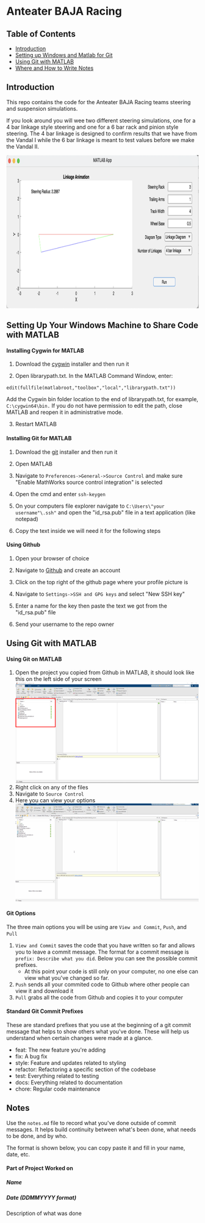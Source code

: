 # Anteater BAJA Racing

## Table of Contents

- [Introduction](#Introduction)
- [Setting up Windows and Matlab for Git](#Setting-Up-our-Windows-Machine-to-Share-Code-with-MATLAB)
- [Using Git with MATLAB](#Using-Git-with-MATLAB)
- [Where and How to Write Notes](#Notes)

## Introduction

This repo contains the code for the Anteater BAJA Racing teams steering and suspension simulations.

If you look around you will wee two different steering simulations, one for a 4 bar linkage style steering and one for a 6 bar rack and pinion style steering. The 4 bar linkage is designed to confirm results that we have from the Vandal I while the 6 bar linkage is meant to test values before we make the Vandal II.

<img src="images/steering_test.png" height="400px">

## Setting Up Your Windows Machine to Share Code with MATLAB

#### Installing Cygwin for MATLAB
1. Download the [cygwin](https://www.cygwin.com/) installer and then run it

2. Open librarypath.txt. In the MATLAB Command Window, enter:
```
edit(fullfile(matlabroot,"toolbox","local","librarypath.txt"))
```
Add the Cygwin bin folder location to the end of librarypath.txt, for example, ```C:\cygwin64\bin.```
If you do not have permission to edit the path, close MATLAB and reopen it in administrative mode.

3. Restart MATLAB

#### Installing Git for MATLAB
1. Download the [git](https://git-scm.com/downloads) installer and then run it

2. Open MATLAB

3. Navigate to ```Preferences->General->Source Control```
 and make sure "Enable MathWorks source control integration" is selected

 4. Open the cmd and enter ```ssh-keygen```

 5. On your computers file explorer navigate to ```C:\Users\"your username"\.ssh"``` and open the "id_rsa.pub" file in a text application (like notepad)

 6. Copy the text inside we will need it for the following steps


#### Using Github
1. Open your browser of choice

2. Navigate to [Github](https://github.com/signup?ref_cta=Sign+up&ref_loc=header+logged+out&ref_page=%2F&source=header-home) and create an account

3. Click on the top right of the github page where your profile picture is

3. Navigate to ```Settings->SSH and GPG keys``` and select "New SSH key"

4. Enter a name for the key then paste the text we got from the "id_rsa.pub" file

5. Send your username to the repo owner


## Using Git with MATLAB

#### Using Git on MATLAB
1. Open the project you copied from Github in MATLAB, it should look like this on the left side of your screen
![Image](images/step_1.png)
2. Right click on any of the files
3. Navigate to ```Source Control```
4. Here you can view your options
![Gif](images/step_2.gif)

#### Git Options
The three main options you will be using are ```View and Commit```, ```Push```, and ```Pull```

1. ```View and Commit``` saves the code that you have written so far and allows you to leave a commit message. The format for a commit message is ```prefix: Describe what you did```. Below you can see the possible commit prefixes.
    - At this point your code is still only on your computer, no one else can view what you've changed so far.
2. ```Push``` sends all your commited code to Github where other people can view it and download it
3. ```Pull``` grabs all the code from Github and copies it to your computer

#### Standard Git Commit Prefixes
These are standard prefixes that you use at the beginning of a git commit message that helps to show others what you've done. These will help us understand when certain changes were made at a glance.

- feat: The new feature you're adding
- fix: A bug fix
- style: Feature and updates related to styling
- refactor: Refactoring a specific section of the codebase
- test: Everything related to testing
- docs: Everything related to documentation
- chore: Regular code maintenance

## Notes
Use the ```notes.md``` file to record what you've done outside of commit messages. It helps build continuity between what's been done, what needs to be done, and by who.

The format is shown below, you can copy paste it and fill in your name, date, etc.

#### Part of Project Worked on
##### Name
##### Date (DDMMYYYY format)
Description of what was done
